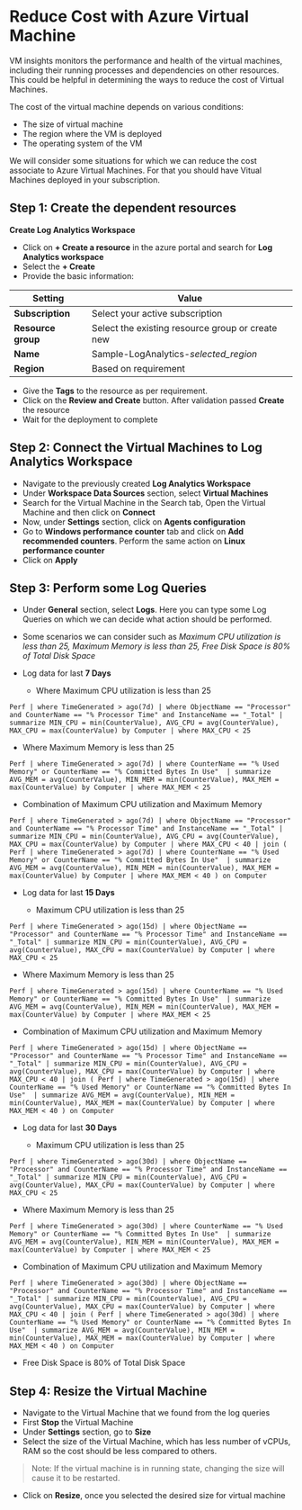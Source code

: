 # Reduce Cost with Azure Virtual Machine

VM insights monitors the performance and health of the virtual machines, including their running processes and dependencies on other resources. This could be helpful in determining the ways to reduce the cost of Virtual Machines.

The cost of the virtual machine depends on various conditions:
- The size of virtual machine
- The region where the VM is deployed
- The operating system of the VM

We will consider some situations for which we can reduce the cost associate to Azure Virtual Machines. For that you should have Vitual Machines deployed in your subscription.

## Step 1: Create the dependent resources

**Create Log Analytics Workspace**
- Click on **+ Create a resource** in the azure portal and search for **Log Analytics workspace** 
- Select the **+ Create**
- Provide the basic information:

| Setting | Value |
| -- | -- |
| **Subscription** | Select your active subscription |
| **Resource group** | Select the existing resource group or create new |
| **Name** | Sample-LogAnalytics-*selected_region* |
| **Region** | Based on requirement |

- Give the **Tags** to the resource as per requirement.
- Click on the **Review and Create** button. After validation passed **Create** the resource
- Wait for the deployment to complete

## Step 2: Connect the Virtual Machines to Log Analytics Workspace

- Navigate to the previously created **Log Analytics Workspace**
- Under **Workspace Data Sources** section, select **Virtual Machines**
- Search for the Virtual Machine in the Search tab, Open the Virtual Machine and then click on **Connect**
- Now, under **Settings** section, click on **Agents configuration**
- Go to **Windows performance counter** tab and click on **Add recommended counters**. Perform the same action on **Linux performance counter**
- Click on **Apply**

## Step 3: Perform some Log Queries

- Under **General** section, select **Logs**. Here you can type some Log Queries on which we can decide what action should be performed.
- Some scenarios we can consider such as *Maximum CPU utilization is less than 25, Maximum Memory is less than 25, Free Disk Space is 80% of Total Disk Space*

- Log data for last **7 Days**
  
  - Where Maximum CPU utilization is less than 25

`Perf
| where TimeGenerated > ago(7d)
| where ObjectName == "Processor" and CounterName == "% Processor Time" and InstanceName == "_Total"
| summarize MIN_CPU = min(CounterValue), AVG_CPU = avg(CounterValue), MAX_CPU = max(CounterValue) by Computer
| where MAX_CPU < 25`

- Where Maximum Memory is less than 25

`Perf
| where TimeGenerated > ago(7d)
| where CounterName == "% Used Memory" or CounterName == "% Committed Bytes In Use" 
| summarize AVG_MEM = avg(CounterValue), MIN_MEM = min(CounterValue), MAX_MEM = max(CounterValue) by Computer
| where MAX_MEM < 25`

- Combination of Maximum CPU utilization and Maximum Memory

`Perf
| where TimeGenerated > ago(7d)
| where ObjectName == "Processor" and CounterName == "% Processor Time" and InstanceName == "_Total"
| summarize MIN_CPU = min(CounterValue), AVG_CPU = avg(CounterValue), MAX_CPU = max(CounterValue) by Computer
| where MAX_CPU < 40
| join
(
    Perf
    | where TimeGenerated > ago(7d)
    | where CounterName == "% Used Memory" or CounterName == "% Committed Bytes In Use" 
    | summarize AVG_MEM = avg(CounterValue), MIN_MEM = min(CounterValue), MAX_MEM = max(CounterValue) by Computer
    | where MAX_MEM < 40
) on Computer`


- Log data for last **15 Days**

  - Maximum CPU utilization is less than 25
  
`Perf
| where TimeGenerated > ago(15d)
| where ObjectName == "Processor" and CounterName == "% Processor Time" and InstanceName == "_Total"
| summarize MIN_CPU = min(CounterValue), AVG_CPU = avg(CounterValue), MAX_CPU = max(CounterValue) by Computer
| where MAX_CPU < 25`

- Where Maximum Memory is less than 25

`Perf
| where TimeGenerated > ago(15d)
| where CounterName == "% Used Memory" or CounterName == "% Committed Bytes In Use" 
| summarize AVG_MEM = avg(CounterValue), MIN_MEM = min(CounterValue), MAX_MEM = max(CounterValue) by Computer
| where MAX_MEM < 25`

- Combination of Maximum CPU utilization and Maximum Memory

`Perf
| where TimeGenerated > ago(15d)
| where ObjectName == "Processor" and CounterName == "% Processor Time" and InstanceName == "_Total"
| summarize MIN_CPU = min(CounterValue), AVG_CPU = avg(CounterValue), MAX_CPU = max(CounterValue) by Computer
| where MAX_CPU < 40
| join
(
    Perf
    | where TimeGenerated > ago(15d)
    | where CounterName == "% Used Memory" or CounterName == "% Committed Bytes In Use" 
    | summarize AVG_MEM = avg(CounterValue), MIN_MEM = min(CounterValue), MAX_MEM = max(CounterValue) by Computer
    | where MAX_MEM < 40
) on Computer`


- Log data for last **30 Days**
  
  - Maximum CPU utilization is less than 25

`Perf
| where TimeGenerated > ago(30d)
| where ObjectName == "Processor" and CounterName == "% Processor Time" and InstanceName == "_Total"
| summarize MIN_CPU = min(CounterValue), AVG_CPU = avg(CounterValue), MAX_CPU = max(CounterValue) by Computer
| where MAX_CPU < 25`

- Where Maximum Memory is less than 25

`Perf
| where TimeGenerated > ago(30d)
| where CounterName == "% Used Memory" or CounterName == "% Committed Bytes In Use" 
| summarize AVG_MEM = avg(CounterValue), MIN_MEM = min(CounterValue), MAX_MEM = max(CounterValue) by Computer
| where MAX_MEM < 25`

- Combination of Maximum CPU utilization and Maximum Memory

`Perf
| where TimeGenerated > ago(30d)
| where ObjectName == "Processor" and CounterName == "% Processor Time" and InstanceName == "_Total"
| summarize MIN_CPU = min(CounterValue), AVG_CPU = avg(CounterValue), MAX_CPU = max(CounterValue) by Computer
| where MAX_CPU < 40
| join
(
    Perf
    | where TimeGenerated > ago(30d)
    | where CounterName == "% Used Memory" or CounterName == "% Committed Bytes In Use" 
    | summarize AVG_MEM = avg(CounterValue), MIN_MEM = min(CounterValue), MAX_MEM = max(CounterValue) by Computer
    | where MAX_MEM < 40
) on Computer`

- Free Disk Space is 80% of Total Disk Space

## Step 4: Resize the Virtual Machine

- Navigate to the Virtual Machine that we found from the log queries
- First **Stop** the Virtual Machine
- Under **Settings** section, go to **Size**
- Select the size of the Virtual Machine, which has less number of vCPUs, RAM so the cost should be less compared to others.
> Note: If the virtual machine is in running state, changing the size will cause it to be restarted.
- Click on **Resize**, once you selected the desired size for virtual machine
